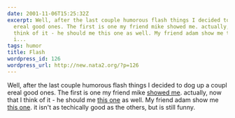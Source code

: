 ```yaml
---
date: 2001-11-06T15:25:32Z
excerpt: Well, after the last couple humorous flash things I decided to dog up a coupl
  ereal good ones. The first is one my friend mike showed me. actually, now that I
  think of it - he should me this one as well. My friend adam show me this one. it
  i...
tags: humor
title: Flash
wordpress_id: 126
wordpress_url: http://new.nata2.org/?p=126
---
```


Well, after the last couple humorous flash things I decided to dog up a coupl ereal good ones. The first is one my friend mike <a href="http://www.donniedarko.com">showed me</a>. actually, now that I think of it - he should me <a href="http://www.requiemforadream.com">this one</a> as well. My friend adam show me <a href="http://stuff.shell-provider.net/binbash/swf/dengdeng.swf">this one</a>. it isn't as techically good as the others, but is still funny.

